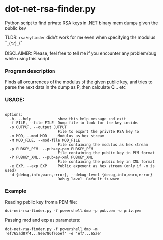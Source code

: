 # dot-net-rsa-finder.py
Python script to find private RSA keys in .NET binary mem dumps given the public key

TLDR: `rsakeyfinder` didn't work for me even when specifying the modulus ¯\_(ツ)_/¯

DISCLAIMER: Please, feel free to tell me if you encounter any problem/bug while using this script

### Program description

Finds all occurrences of the modulus of the given public key, and tries to parse the next data in the dump as P, then calculate Q... etc

### USAGE:

```usage: dot-net-rsa-finder.py [-h] -f FILE -o OUTPUT (-m MOD | -M MOD_FILE | -p PUBKEY_PEM | -P PUBKEY_XML) [-e EXP] [-d {debug,info,warn,error}]

options:
  -h, --help            show this help message and exit
  -f FILE, --file FILE  Dump file to look for the key inside.
  -o OUTPUT, --output OUTPUT
                        File to export the private RSA key to
  -m MOD, --mod MOD     Modulus as hex stream
  -M MOD_FILE, --mod-file MOD_FILE
                        File containing the modulus as hex stream
  -p PUBKEY_PEM, --pubkey-pem PUBKEY_PEM
                        File containing the public key in PEM format
  -P PUBKEY_XML, --pubkey-xml PUBKEY_XML
                        File containing the public key in XML format
  -e EXP, --exp EXP     Public exponent as hex stream (only if -m is used)
  -d {debug,info,warn,error}, --debug-level {debug,info,warn,error}
                        Debug level. Default is warn
```

### Example:

Reading public key from a PEM file:

`dot-net-rsa-finder.py -f powershell.dmp -p pub.pem -o priv.pem`

Passing mod and exp as parameters:

`dot-net-rsa-finder.py -f powershell.dmp -m 'ef765ad87f4...8ee786fa65ef' -e 'ef7...65ae'`
